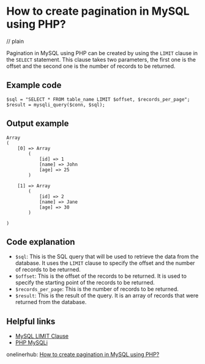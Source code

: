 # How to create pagination in MySQL using PHP?
// plain

Pagination in MySQL using PHP can be created by using the `LIMIT` clause in the `SELECT` statement. This clause takes two parameters, the first one is the offset and the second one is the number of records to be returned.

## Example code

```
$sql = "SELECT * FROM table_name LIMIT $offset, $records_per_page";
$result = mysqli_query($conn, $sql);
```

## Output example

```
Array
(
    [0] => Array
        (
            [id] => 1
            [name] => John
            [age] => 25
        )

    [1] => Array
        (
            [id] => 2
            [name] => Jane
            [age] => 30
        )

)
```

## Code explanation

- `$sql`: This is the SQL query that will be used to retrieve the data from the database. It uses the `LIMIT` clause to specify the offset and the number of records to be returned.
- `$offset`: This is the offset of the records to be returned. It is used to specify the starting point of the records to be returned.
- `$records_per_page`: This is the number of records to be returned.
- `$result`: This is the result of the query. It is an array of records that were returned from the database.

## Helpful links
- [MySQL LIMIT Clause](https://www.w3schools.com/sql/sql_limit.asp)
- [PHP MySQLi](https://www.w3schools.com/php/php_mysql_intro.asp)

onelinerhub: [How to create pagination in MySQL using PHP?](https://onelinerhub.com/php-mysql/how-to-create-pagination-in-mysql-using-php)